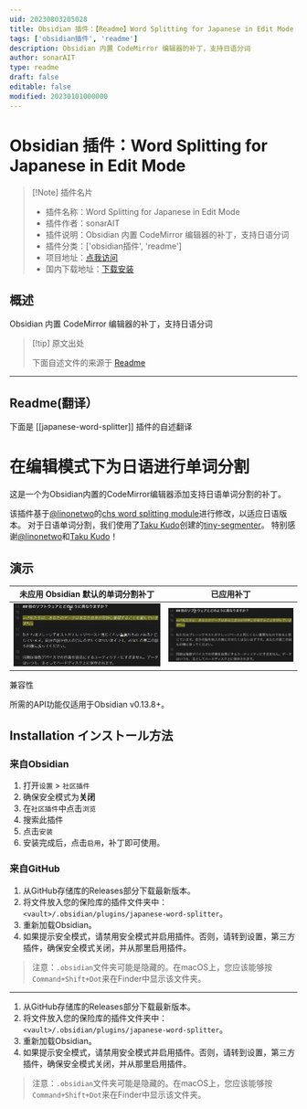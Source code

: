 ```yaml
---
uid: 20230803205028
title: Obsidian 插件：【Readme】Word Splitting for Japanese in Edit Mode
tags: ['obsidian插件', 'readme']
description: Obsidian 内置 CodeMirror 编辑器的补丁，支持日语分词
author: sonarAIT
type: readme
draft: false
editable: false
modified: 20230101000000
---
```


# Obsidian 插件：Word Splitting for Japanese in Edit Mode

> [!Note] 插件名片
> - 插件名称：Word Splitting for Japanese in Edit Mode
> - 插件作者：sonarAIT
> - 插件说明：Obsidian 内置 CodeMirror 编辑器的补丁，支持日语分词
> - 插件分类：['obsidian插件', 'readme']
> - 项目地址：[点我访问](https://github.com/sonarAIT/cm-japanese-patch)
> - 国内下载地址：[下载安装](https://pkmer.cn/products/plugin/pluginMarket/?japanese-word-splitter)

## 概述

Obsidian 内置 CodeMirror 编辑器的补丁，支持日语分词



> [!tip] 原文出处
> 
>下面自述文件的来源于 [Readme](https://ghproxy.net/https://raw.githubusercontent.com/sonarAIT/cm-japanese-patch/main/README.md)
> 

---

## Readme(翻译）

下面是 [[japanese-word-splitter]] 插件的自述翻译


# 在编辑模式下为日语进行单词分割

这是一个为Obsidian内置的CodeMirror编辑器添加支持日语单词分割的补丁。

该插件基于[@linonetwo](https://github.com/linonetwo)的[chs word splitting module](https://github.com/linonetwo/segmentit)进行修改，以适应日语版本。
对于日语单词分割，我们使用了[Taku Kudo](https://github.com/taku910)创建的[tiny-segmenter](http://chasen.org/~taku/software/TinySegmenter/)。
特别感谢[@linonetwo](https://github.com/linonetwo)和[Taku Kudo](https://github.com/taku910)！

## 演示

| 未应用 Obsidian 默认的单词分割补丁 | 已应用补丁 |
| ------------------ | ----------- |
| ![ob-default-splitting](https://github.com/sonarAIT/cm-japanese-patch/blob/main/img/off.gif)|![ob-patched-splitting](https://github.com/sonarAIT/cm-japanese-patch/blob/main/img/on.gif)|

兼容性

所需的API功能仅适用于Obsidian v0.13.8+。

## Installation インストール方法

### 来自Obsidian

1. 打开`设置` > `社区插件`
2. 确保安全模式为**关闭**
3. 在`社区插件`中点击`浏览`
4. 搜索此插件
5. 点击`安装`
6. 安装完成后，点击`启用`，补丁即可使用。

### 来自GitHub

1. 从GitHub存储库的Releases部分下载最新版本。
2. 将文件放入您的保险库的插件文件夹中：`<vault>/.obsidian/plugins/japanese-word-splitter`。
3. 重新加载Obsidian。
4. 如果提示安全模式，请禁用安全模式并启用插件。否则，请转到设置，第三方插件，确保安全模式关闭，并从那里启用插件。

> 注意：`.obsidian`文件夹可能是隐藏的。在macOS上，您应该能够按`Command+Shift+Dot`来在Finder中显示该文件夹。

***

1. 从GitHub存储库的Releases部分下载最新版本。
2. 将文件放入您的保险库的插件文件夹中：`<vault>/.obsidian/plugins/japanese-word-splitter`。
3. 重新加载Obsidian。
4. 如果提示安全模式，请禁用安全模式并启用插件。否则，请转到设置，第三方插件，确保安全模式关闭，并从那里启用插件。

> 注意：`.obsidian`文件夹可能是隐藏的。在macOS上，您应该能够按`Command+Shift+Dot`来在Finder中显示该文件夹。



